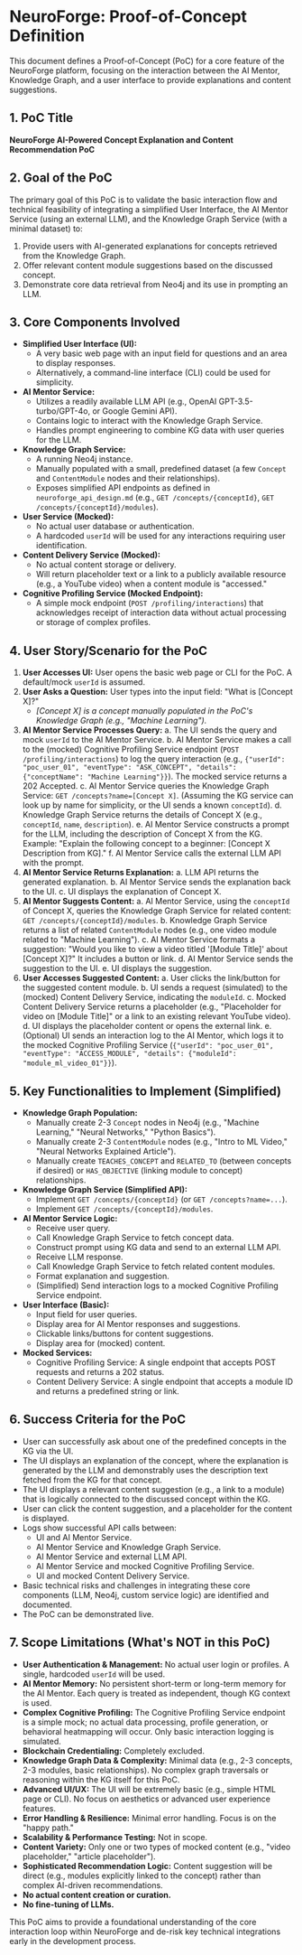 # NeuroForge: Proof-of-Concept Definition

This document defines a Proof-of-Concept (PoC) for a core feature of the NeuroForge platform, focusing on the interaction between the AI Mentor, Knowledge Graph, and a user interface to provide explanations and content suggestions.

## 1. PoC Title

**NeuroForge AI-Powered Concept Explanation and Content Recommendation PoC**

## 2. Goal of the PoC

The primary goal of this PoC is to validate the basic interaction flow and technical feasibility of integrating a simplified User Interface, the AI Mentor Service (using an external LLM), and the Knowledge Graph Service (with a minimal dataset) to:

1.  Provide users with AI-generated explanations for concepts retrieved from the Knowledge Graph.
2.  Offer relevant content module suggestions based on the discussed concept.
3.  Demonstrate core data retrieval from Neo4j and its use in prompting an LLM.

## 3. Core Components Involved

*   **Simplified User Interface (UI):**
    *   A very basic web page with an input field for questions and an area to display responses.
    *   Alternatively, a command-line interface (CLI) could be used for simplicity.
*   **AI Mentor Service:**
    *   Utilizes a readily available LLM API (e.g., OpenAI GPT-3.5-turbo/GPT-4o, or Google Gemini API).
    *   Contains logic to interact with the Knowledge Graph Service.
    *   Handles prompt engineering to combine KG data with user queries for the LLM.
*   **Knowledge Graph Service:**
    *   A running Neo4j instance.
    *   Manually populated with a small, predefined dataset (a few `Concept` and `ContentModule` nodes and their relationships).
    *   Exposes simplified API endpoints as defined in `neuroforge_api_design.md` (e.g., `GET /concepts/{conceptId}`, `GET /concepts/{conceptId}/modules`).
*   **User Service (Mocked):**
    *   No actual user database or authentication.
    *   A hardcoded `userId` will be used for any interactions requiring user identification.
*   **Content Delivery Service (Mocked):**
    *   No actual content storage or delivery.
    *   Will return placeholder text or a link to a publicly available resource (e.g., a YouTube video) when a content module is "accessed."
*   **Cognitive Profiling Service (Mocked Endpoint):**
    *   A simple mock endpoint (`POST /profiling/interactions`) that acknowledges receipt of interaction data without actual processing or storage of complex profiles.

## 4. User Story/Scenario for the PoC

1.  **User Accesses UI:** User opens the basic web page or CLI for the PoC. A default/mock `userId` is assumed.
2.  **User Asks a Question:** User types into the input field: "What is [Concept X]?"
    *   *[Concept X] is a concept manually populated in the PoC's Knowledge Graph (e.g., "Machine Learning").*
3.  **AI Mentor Service Processes Query:**
    a.  The UI sends the query and mock `userId` to the AI Mentor Service.
    b.  AI Mentor Service makes a call to the (mocked) Cognitive Profiling Service endpoint (`POST /profiling/interactions`) to log the query interaction (e.g., `{"userId": "poc_user_01", "eventType": "ASK_CONCEPT", "details": {"conceptName": "Machine Learning"}}`). The mocked service returns a 202 Accepted.
    c.  AI Mentor Service queries the Knowledge Graph Service: `GET /concepts?name=[Concept X]`. (Assuming the KG service can look up by name for simplicity, or the UI sends a known `conceptId`).
    d.  Knowledge Graph Service returns the details of Concept X (e.g., `conceptId`, `name`, `description`).
    e.  AI Mentor Service constructs a prompt for the LLM, including the description of Concept X from the KG. Example: "Explain the following concept to a beginner: [Concept X Description from KG]."
    f.  AI Mentor Service calls the external LLM API with the prompt.
4.  **AI Mentor Service Returns Explanation:**
    a.  LLM API returns the generated explanation.
    b.  AI Mentor Service sends the explanation back to the UI.
    c.  UI displays the explanation of Concept X.
5.  **AI Mentor Suggests Content:**
    a.  AI Mentor Service, using the `conceptId` of Concept X, queries the Knowledge Graph Service for related content: `GET /concepts/{conceptId}/modules`.
    b.  Knowledge Graph Service returns a list of related `ContentModule` nodes (e.g., one video module related to "Machine Learning").
    c.  AI Mentor Service formats a suggestion: "Would you like to view a video titled '[Module Title]' about [Concept X]?" It includes a button or link.
    d.  AI Mentor Service sends the suggestion to the UI.
    e.  UI displays the suggestion.
6.  **User Accesses Suggested Content:**
    a.  User clicks the link/button for the suggested content module.
    b.  UI sends a request (simulated) to the (mocked) Content Delivery Service, indicating the `moduleId`.
    c.  Mocked Content Delivery Service returns a placeholder (e.g., "Placeholder for video on [Module Title]" or a link to an existing relevant YouTube video).
    d.  UI displays the placeholder content or opens the external link.
    e.  (Optional) UI sends an interaction log to the AI Mentor, which logs it to the mocked Cognitive Profiling Service (`{"userId": "poc_user_01", "eventType": "ACCESS_MODULE", "details": {"moduleId": "module_ml_video_01"}}`).

## 5. Key Functionalities to Implement (Simplified)

*   **Knowledge Graph Population:**
    *   Manually create 2-3 `Concept` nodes in Neo4j (e.g., "Machine Learning," "Neural Networks," "Python Basics").
    *   Manually create 2-3 `ContentModule` nodes (e.g., "Intro to ML Video," "Neural Networks Explained Article").
    *   Manually create `TEACHES_CONCEPT` and `RELATED_TO` (between concepts if desired) or `HAS_OBJECTIVE` (linking module to concept) relationships.
*   **Knowledge Graph Service (Simplified API):**
    *   Implement `GET /concepts/{conceptId}` (or `GET /concepts?name=...`).
    *   Implement `GET /concepts/{conceptId}/modules`.
*   **AI Mentor Service Logic:**
    *   Receive user query.
    *   Call Knowledge Graph Service to fetch concept data.
    *   Construct prompt using KG data and send to an external LLM API.
    *   Receive LLM response.
    *   Call Knowledge Graph Service to fetch related content modules.
    *   Format explanation and suggestion.
    *   (Simplified) Send interaction logs to a mocked Cognitive Profiling Service endpoint.
*   **User Interface (Basic):**
    *   Input field for user queries.
    *   Display area for AI Mentor responses and suggestions.
    *   Clickable links/buttons for content suggestions.
    *   Display area for (mocked) content.
*   **Mocked Services:**
    *   Cognitive Profiling Service: A single endpoint that accepts POST requests and returns a 202 status.
    *   Content Delivery Service: A single endpoint that accepts a module ID and returns a predefined string or link.

## 6. Success Criteria for the PoC

*   User can successfully ask about one of the predefined concepts in the KG via the UI.
*   The UI displays an explanation of the concept, where the explanation is generated by the LLM and demonstrably uses the description text fetched from the KG for that concept.
*   The UI displays a relevant content suggestion (e.g., a link to a module) that is logically connected to the discussed concept within the KG.
*   User can click the content suggestion, and a placeholder for the content is displayed.
*   Logs show successful API calls between:
    *   UI and AI Mentor Service.
    *   AI Mentor Service and Knowledge Graph Service.
    *   AI Mentor Service and external LLM API.
    *   AI Mentor Service and mocked Cognitive Profiling Service.
    *   UI and mocked Content Delivery Service.
*   Basic technical risks and challenges in integrating these core components (LLM, Neo4j, custom service logic) are identified and documented.
*   The PoC can be demonstrated live.

## 7. Scope Limitations (What's NOT in this PoC)

*   **User Authentication & Management:** No actual user login or profiles. A single, hardcoded `userId` will be used.
*   **AI Mentor Memory:** No persistent short-term or long-term memory for the AI Mentor. Each query is treated as independent, though KG context is used.
*   **Complex Cognitive Profiling:** The Cognitive Profiling Service endpoint is a simple mock; no actual data processing, profile generation, or behavioral heatmapping will occur. Only basic interaction logging is simulated.
*   **Blockchain Credentialing:** Completely excluded.
*   **Knowledge Graph Data & Complexity:** Minimal data (e.g., 2-3 concepts, 2-3 modules, basic relationships). No complex graph traversals or reasoning within the KG itself for this PoC.
*   **Advanced UI/UX:** The UI will be extremely basic (e.g., simple HTML page or CLI). No focus on aesthetics or advanced user experience features.
*   **Error Handling & Resilience:** Minimal error handling. Focus is on the "happy path."
*   **Scalability & Performance Testing:** Not in scope.
*   **Content Variety:** Only one or two types of mocked content (e.g., "video placeholder," "article placeholder").
*   **Sophisticated Recommendation Logic:** Content suggestion will be direct (e.g., modules explicitly linked to the concept) rather than complex AI-driven recommendations.
*   **No actual content creation or curation.**
*   **No fine-tuning of LLMs.**

This PoC aims to provide a foundational understanding of the core interaction loop within NeuroForge and de-risk key technical integrations early in the development process.
